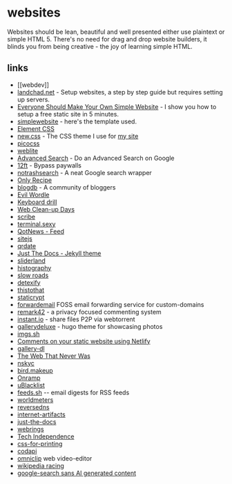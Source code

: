 # websites

Websites should be lean, beautiful and well presented either use plaintext or simple HTML 5. There's no need for drag and drop website builders, it blinds you from being creative - the joy of learning simple HTML.

## links

- [[webdev]]
- [landchad.net](https://landchad.net) - Setup websites, a step by step guide but requires setting up servers.
- [Everyone Should Make Your Own Simple Website](https://polarhive.net/videos/notes/everyone-should-make-your-own-simple-website) - I show you how to setup a free static site in 5 minutes.
- [simplewebsite](https://codeberg.org/polarhive/simplewebsite/) - here's the template used.
- [Element CSS](https://elementcss.neocities.org/)
- [new.css](https://newcss.net/) - The CSS theme I use for [my site](https://polarhive.net)
- [picocss](https://picocss.com/)
- [weblite](https://codeberg.org/Weblite/)
- [Advanced Search](https://support.google.com/websearch/answer/35890) - Do an Advanced Search on Google
- [12ft](https://12ft.io/) - Bypass paywalls
- [notrashsearch](https://notrashsearch.github.io) - A neat Google search wrapper
- [Only Recipe](https://onlyrecipe.app/)
- [blogdb](https://blogdb.org/) - A community of bloggers
- [Evil Wordle](https://swag.github.io/evil-wordle/)
- [Keyboard drill](https://keyboard-drill.com/)
- [Web Clean-up Days](https://webcleanupdays.com/)
- [scribe](https://scribe.rip/)
- [terminal.sexy](https://terminal.sexy/)
- [QotNews - Feed](https://news.t0.vc/)
- [sitejs](https://sitejs.org/)
- [qrdate](https://qrdate.org/)
- [Just The Docs - Jekyll theme](https://just-the-docs.github.io/just-the-docs/)
- [sliderland](https://sliderland.blinry.org/)
- [histography](https://histography.io/)
- [slow roads](https://slowroads.io/)
- [detexify](http://detexify.kirelabs.org/classify.html)
- [thistothat](https://thistothat.com)
- [staticrypt](https://github.com/robinmoisson/staticrypt)
- [forwardemail](https://forwardemail.net/en) FOSS email forwarding service for custom-domains
- [remark42](https://remark42.com/) - a privacy focused commenting system
- [instant.io](https://instant.io) - share files P2P via webtorrent
- [gallerydeluxe](https://github.com/bep/gallerydeluxe) - hugo theme for showcasing photos
- [imgs.sh](https://imgs.sh/)
- [Comments on your static website using Netlify](https://hitarththummar.xyz/blog/serverless-comments)
- [gallery-dl](https://github.com/mikf/gallery-dl)
- [The Web That Never Was](https://piped.video/watch?v=8JOD1AQGqEg)
- [nskyc](https://nskyc.com)
- [bird.makeup](https://sr.ht/~cloutier/bird.makeup/)
- [Onramp](https://traffic-simulation.de/onramp.html)
- [uBlacklist](https://github.com/iorate/uBlacklist)
- [feeds.sh](https://feeds.sh/) -- email digests for RSS feeds
- [worldmeters](https://www.worldometers.info/)
- [reversedns](https://reversedns.space)
- [internet-artifacts](https://neal.fun/internet-artifacts/)
- [just-the-docs](https://github.com/just-the-docs/just-the-docs)
- [webrings](https://foreverliketh.is/)
- [Tech Independence](https://sive.rs/ti)
- [css-for-printing](https://voussoir.net/writing/css_for_printing)
- [codapi](https://codapi.org/)
- [omniclip](https://omniclip.app/) web video-editor
- [wikipedia racing](https://www.ntnbr.com/57/)
- [google-search sans AI generated content](https://tedium.co/2024/05/17/google-web-search-make-default/)
